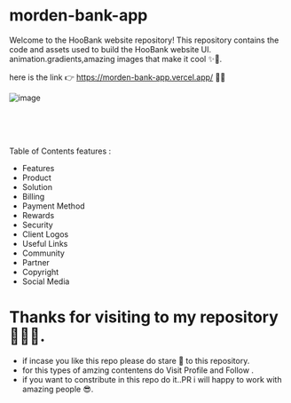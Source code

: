# morden-bank-app
Welcome to the HooBank website repository! This repository contains the code and assets used to build the HooBank website UI.
animation.gradients,amazing images that make it cool ✨🤩.
 
here is the link 👉 https://morden-bank-app.vercel.app/ 💖🚀

![image](https://user-images.githubusercontent.com/84271800/223672728-38b3985c-69a2-4653-a20a-6476673468bf.png)


<br> <br> <br>

Table of Contents features :
  - Features
  - Product
  - Solution
  - Billing
  - Payment Method
  - Rewards
  - Security
  - Client Logos
  - Useful Links
  - Community
  - Partner
  - Copyright
  - Social Media




# Thanks for visiting to my repository 💖😍🌟.
  - if incase you like this repo please do stare 🌟 to this repository.
  - for this types of amzing contentens do Visit Profile and Follow .  
  - if you want to constribute in this repo do it..PR i will happy to work with amazing people 😎.


  
  <br> <br> <br> <br> <br> <br>
